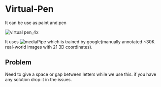 # Virtual-Pen

It can be use as paint and pen

![virtual pen_4x](https://user-images.githubusercontent.com/38039777/132192071-7c3da9e9-f8d0-4e9c-9de6-7068a4bce9fd.gif)

It uses ![mediaPipe](https://google.github.io/mediapipe/solutions/hands) which is trained by google(manually annotated ~30K real-world images with 21 3D coordinates).

## Problem
Need to give a space or gap between letters while we use this.
if you have any solution drop it in the issues.
